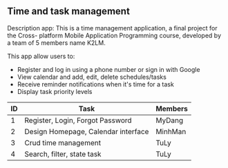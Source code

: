 ## Time and task management


Description app:
This is a time management application, a final project for the Cross- platform Mobile
Application Programming course, developed by a team of 5 members name K2LM.

This app allow users to:
- Register and log in using a phone number or sign in with Google
- View calendar and add, edit, delete schedules/tasks
- Receive reminder notifications when it's time for a task
- Display task priority levels

[//]: # (- Show task completion status)

[//]: # (- Provide schedule statistics)

| ID | Task                                | Members |
|----|-------------------------------------|---------|
| 1  | Register, Login, Forgot Password    | MyDang  |
| 2  | Design Homepage, Calendar interface | MinhMan |
| 3  | Crud time management                | TuLy    |
| 4  | Search, filter, state task          | TuLy    |



